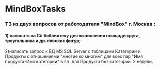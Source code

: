 # MindBoxTasks
### ТЗ из двух вопросов  от работодателя "MindBox" г. Москва :
#### 1) написать  на C# библиотеку для вычисления площади круга, треугольника и др. плоских фигур;
2)написать запрос к БД MS SQL Server с таблицами Категории и Продукты с отношениями "многие ко многим" для всех пар "Имя продукта-Имя категории" в т.ч. для Продукта без категории. 2 недели.
